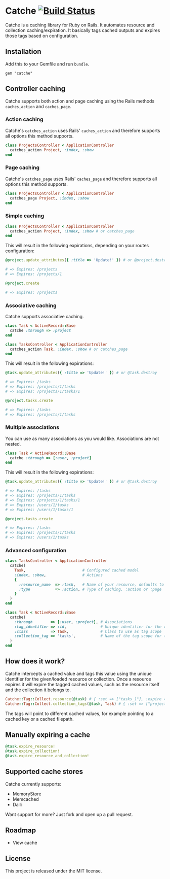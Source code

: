 # Catche [![Build Status](https://secure.travis-ci.org/Arjeno/catche.png?branch=master)](http://travis-ci.org/Arjeno/catche)

Catche is a caching library for Ruby on Rails. It automates resource and collection caching/expiration. It basically tags cached outputs and expires those tags based on configuration.

## Installation

Add this to your Gemfile and run `bundle`.
```
gem "catche"
```

## Controller caching

Catche supports both action and page caching using the Rails methods `caches_action` and `caches_page`.

### Action caching

Catche's `catches_action` uses Rails' `caches_action` and therefore supports all options this method supports.

```ruby
class ProjectsController < ApplicationController
  catches_action Project, :index, :show
end
```

### Page caching

Catche's `catches_page` uses Rails' `caches_page` and therefore supports all options this method supports.

```ruby
class ProjectsController < ApplicationController
  catches_page Project, :index, :show
end
```

### Simple caching

```ruby
class ProjectsController < ApplicationController
  catches_action Project, :index, :show # or catches_page
end
```

This will result in the following expirations, depending on your routes configuration:

```ruby
@project.update_attributes({ :title => 'Update!' }) # or @project.destroy

# => Expires: /projects
# => Expires: /projects/1
```

```ruby
@project.create

# => Expires: /projects
```

### Associative caching

Catche supports associative caching.

```ruby
class Task < ActiveRecord::Base
  catche :through => :project
end
```

```ruby
class TasksController < ApplicationController
  catches_action Task, :index, :show # or catches_page
end
```

This will result in the following expirations:

```ruby
@task.update_attributes({ :title => 'Update!' }) # or @task.destroy

# => Expires: /tasks
# => Expires: /projects/1/tasks
# => Expires: /projects/1/tasks/1
```

```ruby
@project.tasks.create

# => Expires: /tasks
# => Expires: /projects/1/tasks
```

### Multiple associations

You can use as many associations as you would like. Associations are not nested.

```ruby
class Task < ActiveRecord::Base
  catche :through => [:user, :project]
end
```

This will result in the following expirations:

```ruby
@task.update_attributes({ :title => 'Update!' }) # or @task.destroy

# => Expires: /tasks
# => Expires: /projects/1/tasks
# => Expires: /projects/1/tasks/1
# => Expires: /users/1/tasks
# => Expires: /users/1/tasks/1
```

```ruby
@project.tasks.create

# => Expires: /tasks
# => Expires: /projects/1/tasks
# => Expires: /users/1/tasks
```

### Advanced configuration

```ruby
class TasksController < ApplicationController
  catche(
    Task,                         # Configured cached model
    :index, :show,                # Actions
    {
      :resource_name  => :task,   # Name of your resource, defaults to your model name
      :type           => :action, # Type of caching, :action or :page
    }
  )
end
```

```ruby
class Task < ActiveRecord::Base
  catche(
    :through        => [:user, :project], # Associations
    :tag_identifier => :id,               # Unique identifier for the resource
    :class          => Task,              # Class to use as tag scope
    :collection_tag => 'tasks',           # Name of the tag scope for this model,
  )
end
```

## How does it work?

Catche intercepts a cached value and tags this value using the unique identifier for the given/loaded resource or collection. Once a resource expires it will expire the tagged cached values, such as the resource itself and the collection it belongs to.

```ruby
Catche::Tag::Collect.resource(@task) # { :set => ["tasks_1"], :expire => ["tasks_1"] }
Catche::Tag::Collect.collection_tags(@task, Task) # { :set => ["projects_1_tasks"], :expire => ["tasks", "projects_1_tasks"] }
```

The tags will point to different cached values, for example pointing to a cached key or a cached filepath.

## Manually expiring a cache

```ruby
@task.expire_resource!
@task.expire_collection!
@task.expire_resource_and_collection!
```

## Supported cache stores

Catche currently supports:

* MemoryStore
* Memcached
* Dalli

Want support for more? Just fork and open up a pull request.

## Roadmap

* View cache

## License

This project is released under the MIT license.